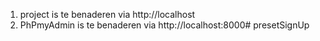 1. project is te benaderen via http://localhost
2. PhPmyAdmin is te benaderen via http://localhost:8000#   p r e s e t S i g n U p  
 